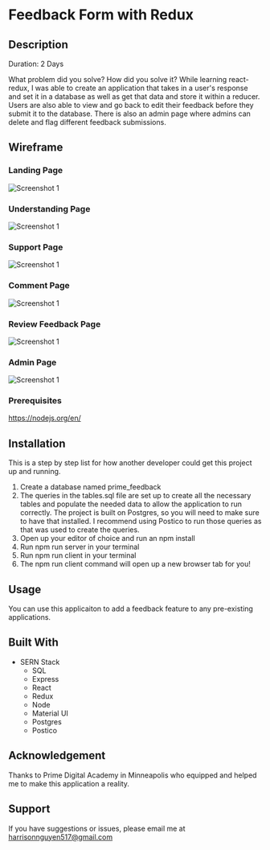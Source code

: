 # Feedback Form with Redux 

## Description

Duration: 2 Days

What problem did you solve? How did you solve it?
While learning react-redux, I was able to create an application that takes in a user's response and set it in a database as well as get that data and store it within a reducer. Users are also able to view and go back to edit their feedback before they submit it to the database. There is also an admin page where admins can delete and flag different feedback submissions.
<!-- To see the fully functional site, please visit: DEPLOYED VERSION OF APP -->

## Wireframe

### Landing Page
![Screenshot 1](wireframes/image1.png)
### Understanding Page
![Screenshot 1](wireframes/image2.png)
### Support Page
![Screenshot 1](wireframes/image3.png)
### Comment Page
![Screenshot 1](wireframes/image4.png)
### Review Feedback Page
![Screenshot 1](wireframes/image5.png)
### Admin Page
![Screenshot 1](wireframes/image6.png)

### Prerequisites

https://nodejs.org/en/

## Installation
This is a step by step list for how another developer could get this project up and running.

1. Create a database named prime_feedback
2. The queries in the tables.sql file are set up to create all the necessary tables and populate the needed data to allow the application to run correctly. The project is built on Postgres, so you will need to make sure to have that installed. I recommend using Postico to run those queries as that was used to create the queries.
3. Open up your editor of choice and run an npm install
4. Run npm run server in your terminal
5. Run npm run client in your terminal
6. The npm run client command will open up a new browser tab for you!

## Usage
You can use this applicaiton to add a feedback feature to any pre-existing applications.

## Built With
* SERN Stack
    * SQL
    * Express
    * React
    * Redux
    * Node
    * Material UI
    * Postgres
    * Postico

## Acknowledgement
Thanks to Prime Digital Academy in Minneapolis who equipped and helped me to make this application a reality.

## Support
If you have suggestions or issues, please email me at harrisonnguyen517@gmail.com
